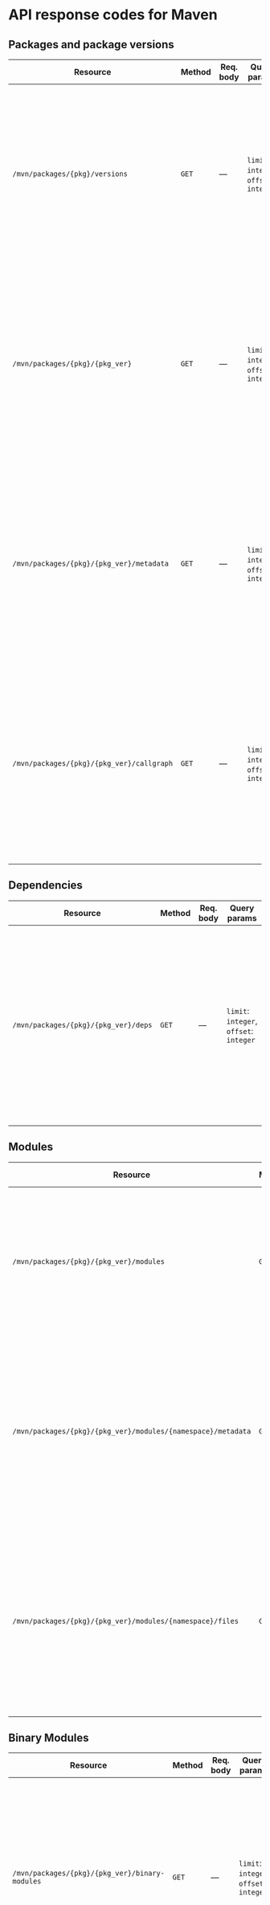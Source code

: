 # API response codes for Maven

## Packages and package versions

| Resource | Method | Req. body | Query params | Response codes | Response body | Notes |
|-|-|-|-|-|-|-|
| `/mvn/packages/{pkg}/versions` | `GET` | — | `limit`: `integer`, `offset`: `integer` | <ul><li>`200`: Package versions returned</li><li>`400`: Invalid limit value</li><li>`400`: Invalid offset value</li><li>`404`: Package not found</li></ul> | `(package_versions:* ∪ callables:metadata)` | — |
| `/mvn/packages/{pkg}/{pkg_ver}` | `GET` | — | `limit`: `integer`, `offset`: `integer` | <ul><li>`200`: OK</li><li>`400`: Invalid limit value</li><li>`400`: Invalid offset value</li><li>`404`: Package not found</li><li>`404`: Package version not found</li></ul> | `package_versions:*` | — |
| `/mvn/packages/{pkg}/{pkg_ver}/metadata` | `GET` | — | `limit`: `integer`, `offset`: `integer` | <ul><li>`200`: OK</li><li>`400`: Invalid limit value</li><li>`400`: Invalid offset value</li><li>`404`: Package not found</li><li>`404`: Package version not found</li></ul> | `package_versions:metadata` | — |
| `/mvn/packages/{pkg}/{pkg_ver}/callgraph` | `GET` | — | `limit`: `integer`, `offset`: `integer` | <ul><li>`200`: OK</li><li>`400`: Invalid limit value</li><li>`400`: Invalid offset value</li><li>`404`: Package not found</li><li>`404`: Package version not found</li></ul> | `edges:(source_id, target_id)` | Could be retrieved directly from graph DB |
<!--
| `/mvn/packages/{pkg}/{pkg_ver}/callgraph` | `GET` | — | `limit`: `integer`, `offset`: `integer`, `resolve`: `dateTime`, `full`: `boolean` | <ul><li>`200`: OK</li><li>`400`: Invalid limit value</li><li>`400`: Invalid offset value</li><li>`400`: Invalid timestamp</li><li>`404`: Package not found</li><li>`404`: Package version not found</li></ul> | ? | Graph stichting is a WIP. Will be retrievable through a simple `mvn` call. |
| `/mvn/packages/{pkg}/{pkg_ver}/vulnerabilities` | `GET` | — | `limit`: `integer`, `offset`: `integer` | <ul><li>`200`: OK</li><li>`400`: Invalid limit value</li><li>`400`: Invalid offset value</li><li>`404`: Package not found</li><li>`404`: Package version not found</li></ul> | `callables:metadata` | — |
-->

## Dependencies

| Resource | Method | Req. body | Query params | Response codes | Response body | Notes |
|-|-|-|-|-|-|-|
| `/mvn/packages/{pkg}/{pkg_ver}/deps` | `GET` | — | `limit`: `integer`, `offset`: `integer` | <ul><li>`200`: OK</li><li>`400`: Invalid limit value</li><li>`400`: Invalid offset value</li><li>`404`: Package not found</li><li>`404`: Package version not found</li></ul> | `dependencies:*` | — |
<!--
| `/mvn/packages/{pkg}/{pkg_ver}/deps` | `GET` | — | `limit`: `integer`, `offset`: `integer`, `resolve`: `dateTime` | <ul><li>`200`: OK</li><li>`400`: Invalid limit value</li><li>`400`: Invalid offset value</li><li>`400`: Invalid timestamp</li><li>`404`: Package not found</li><li>`404`: Package version not found</li></ul> | ? | Depends on `/mvn/packages/{pkg}/{pkg_ver}/callgraph`. |
-->

## Modules

| Resource | Method | Req. body | Query params | Response codes | Response body | Notes |
|-|-|-|-|-|-|-|
| `/mvn/packages/{pkg}/{pkg_ver}/modules` | `GET` | — | `limit`: `integer`, `offset`: `integer` | <ul><li>`200`: OK</li><li>`400`: Invalid limit value</li><li>`400`: Invalid offset value</li><li>`404`: Package not found</li><li>`404`: Package version not found</li></ul> | `modules:*` | — |
| `/mvn/packages/{pkg}/{pkg_ver}/modules/{namespace}/metadata` | `GET` | — | `limit`: `integer`, `offset`: `integer` | <ul><li>`200`: OK</li><li>`400`: Invalid limit value</li><li>`400`: Invalid offset value</li><li>`404`: Package not found</li><li>`404`: Package version not found</li><li>`404`: Module namespace not found</li></ul> | `modules:metadata` | — |
| `/mvn/packages/{pkg}/{pkg_ver}/modules/{namespace}/files` | `GET` | — | `limit`: `integer`, `offset`: `integer` | <ul><li>`200`: OK</li><li>`400`: Invalid limit value</li><li>`400`: Invalid offset value</li><li>`404`: Package not found</li><li>`404`: Package version not found</li><li>`404`: Module namespace not found</li></ul> | `files:*` | — |

## Binary Modules

| Resource | Method | Req. body | Query params | Response codes | Response body | Notes |
|-|-|-|-|-|-|-|
| `/mvn/packages/{pkg}/{pkg_ver}/binary-modules` | `GET` | — | `limit`: `integer`, `offset`: `integer` | <ul><li>`200`: OK</li><li>`400`: Invalid limit value</li><li>`400`: Invalid offset value</li><li>`404`: Package not found</li><li>`404`: Package version not found</li></ul> | `binary_modules:*` | — |
| `/mvn/packages/{pkg}/{pkg_ver}/binary-modules/{binary}/metadata` | `GET` | — | `limit`: `integer`, `offset`: `integer` | <ul><li>`200`: OK</li><li>`400`: Invalid limit value</li><li>`400`: Invalid offset value</li><li>`404`: Package not found</li><li>`404`: Package version not found</li><li>`404`: Binary name not found</li></ul> | `binary_modules:metadata` | — |
| `/mvn/packages/{pkg}/{pkg_ver}/binary-modules/{binary}/files` | `GET` | — | `limit`: `integer`, `offset`: `integer` | <ul><li>`200`: OK</li><li>`400`: Invalid limit value</li><li>`400`: Invalid offset value</li><li>`404`: Package not found</li><li>`404`: Package version not found</li><li>`404`: Binary name not found</li></ul> | `files:*` | — |

## Callables

Callable ID = module ID (package version) + FASTEN URI + other

| Resource | Method | Req. body | Query params | Response codes | Response body | Notes |
|-|-|-|-|-|-|-|
| `/mvn/packages/{pkg}/{pkg_ver}/callables` | `GET` | — | `limit`: `integer`, `offset`: `integer` | <ul><li>`200`: OK</li><li>`400`: Invalid limit value</li><li>`400`: Invalid offset value</li><li>`404`: Package not found</li><li>`404`: Package version not found</li></ul> | `callables:*` | Retrievably directly from graph DB, one-line query. |
| `/mvn/packages/{pkg}/{pkg_ver}/{fasten_uri}/metadata` | `GET` | — | `limit`: `integer`, `offset`: `integer` | <ul><li>`200`: OK</li><li>`400`: Invalid limit value</li><li>`400`: Invalid offset value</li><li>`404`: Package not found</li><li>`404`: Package version not found</li><li>`404`: FASTEN URI not found</li></ul> | `callables:metadata` | All metadata. |
<!--
| `/mvn/packages/{pkg}/{pkg_ver}/{fasten_uri}/reach` | `GET` | — | `limit`: `integer`, `offset`: `integer` | <ul><li>`200`: OK</li><li>`400`: Invalid limit value</li><li>`400`: Invalid offset value</li><li>`404`: Package not found</li><li>`404`: Package version not found</li><li>`404`: FASTEN URI not found</li></ul> | `dependencies:dependency_id` | There should be a query for this already. |
| `/mvn/packages/{pkg}/{pkg_ver}/{fasten_uri}/vulnerabilities` | `GET` | — | `limit`: `integer`, `offset`: `integer` | <ul><li>`200`: OK</li><li>`400`: Invalid limit value</li><li>`400`: Invalid offset value</li><li>`404`: Package not found</li><li>`404`: Package version not found</li><li>`404`: FASTEN URI not found</li></ul> | `callables:metadata` | Vulnerabilities only. |
-->

## Edges

| Resource | Method | Req. body | Query params | Response codes | Response body | Notes |
|-|-|-|-|-|-|-|
| `/mvn/packages/{pkg}/{pkg_ver}/edges` | `GET` | — | `limit`: `integer`, `offset`: `integer` | <ul><li>`200`: OK</li><li>`400`: Invalid limit value</li><li>`400`: Invalid offset value</li><li>`404`: Package not found</li><li>`404`: Package version not found</li></ul> | `edges:*` | Edge IDs not stored in graph DB, hence SQL query is needed. |

## Files

| Resource | Method | Req. body | Query params | Response codes | Response body | Notes |
|-|-|-|-|-|-|-|
| `/mvn/packages/{pkg}/{pkg_ver}/files` | `GET` | — | `limit`: `integer`, `offset`: `integer` | <ul><li>`200`: OK</li><li>`400`: Invalid limit value</li><li>`400`: Invalid offset value</li><li>`404`: Package not found</li><li>`404`: Package version not found</li></ul> | `files:*` | — |
